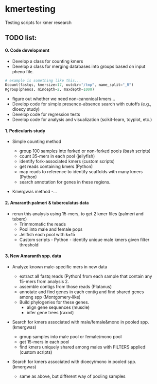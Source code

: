 # kmertesting
Testing scripts for kmer research

## TODO list:


#### 0. Code development

  - Develop a class for counting kmers
  - Develop a class for merging databases into groups based on input pheno file.

```python
# example is something like this...
Kcount(fastqs, kmersize=17, outdir="/tmp", name_split="_R")
Kgroup(phenos, mindepth=2, maxdepth=1000)
```
  - figure out whether we need non-canonical kmers...
  - Develop code for simple presence-absence search with cutoffs (e.g., dioecy study)
  - Develop code for regression tests 
  - Develop code for analysis and visualization (scikit-learn, toyplot, etc.)


#### 1. Pedicularis study
- Simple counting method
  - group 100 samples into forked or non-forked pools (bash scripts)
  - count 35-mers in each pool (jellyfish)
  - identify fork-associated kmers (custom scripts)
  - get reads containing kmers (Python)
  - map reads to reference to identify scaffolds with many kmers (Python)
  - search annotation for genes in these regions.

- Kmergwas method
  -...


#### 2. Amaranth palmeri & tuberculatus data
- rerun this analysis using 15-mers, to get 2 kmer files (palmeri and tuberc)
  - Trimmomatic the reads
  - Pool into male and female pops
  - Jellfish each pool with k=15
  - Custom scripts - Python - identify unique male kmers given filter threshold
  
  
  
#### 3. New Amaranth spp. data

- Analyze known male-specific mers in new data
  - extract all fastq reads (Python) from each sample that contain any 15-mers from analysis 2.
  - assemble contigs from those reads (Platanus)
  - annotate and find genes in each contig and find shared genes among spp (Montgomery-like)
  - Build phylogenies for these genes.
      - align gene sequences (muscle)
      - infer gene trees (raxml)


- Search for kmers associated with male/female&mono in pooled spp. (kmergwas)
  - group samples into male pool or female/mono pool
  - get 15-mers in each pool
  - find kmers uniquely shared among males with FILTERS applied (custom scripts)
  
  
- Search for kmers associated with dioecy/mono in pooled spp. (kmergwas)
  - same as above, but different way of pooling samples
  
  
